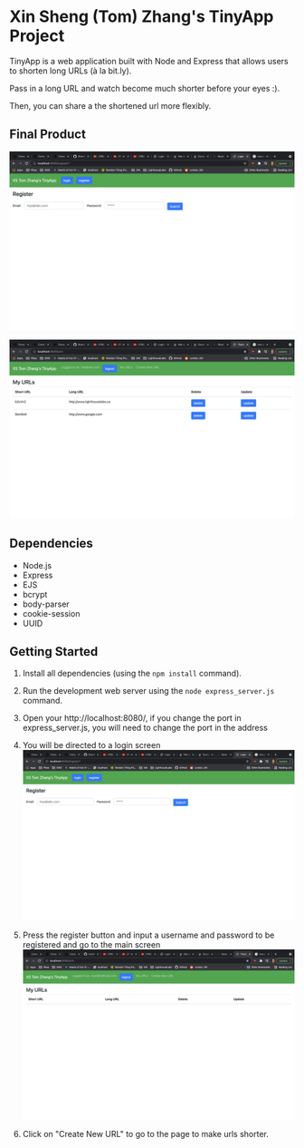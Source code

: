 # Xin Sheng (Tom) Zhang's TinyApp Project

TinyApp is a web application built with Node and Express that allows users to shorten long URLs (à la bit.ly).

Pass in a long URL and watch become much shorter before your eyes :).

Then, you can share a the shortened url more flexibly.

## Final Product

!["The Login Screen"](images/Login.png)

!["Your list of htmls"](images/MainScreen.png)

## Dependencies

- Node.js
- Express
- EJS
- bcrypt
- body-parser
- cookie-session
- UUID

## Getting Started

1. Install all dependencies (using the `npm install` command).
2.  Run the development web server using the `node express_server.js` command.

3. Open your http://localhost:8080/, if you change the port in express_server.js, you will need to change the port in the address

4. You will be directed to a login screen
!["The Login Screen"](images/Login.png)

5. Press the register button and input a username and password to be registered and go to the main screen
!["Your list of htmls"](images/EmptyList.png)

6. Click on "Create New URL" to go to the page to make urls shorter. 